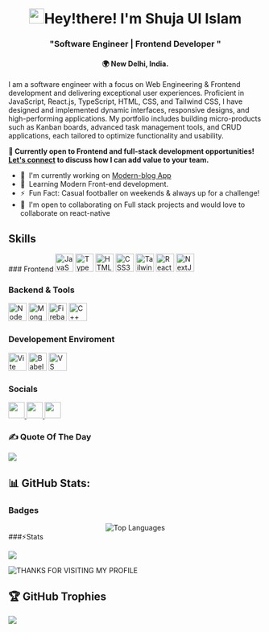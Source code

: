<h1 align="center"><img src="https://user-images.githubusercontent.com/18350557/176309783-0785949b-9127-417c-8b55-ab5a4333674e.gif?raw=true" alt="waving hand" height-"30" width="30"/>Hey!there! I'm Shuja Ul Islam</h1>
<h3 align="center"> "Software Engineer | Frontend Developer " </h3>
<h4 align="center"> 🌍 New Delhi, India. </h4>

<!--<p align="left"> <img src="https://komarev.com/ghpvc/?username=achiit&label=Profile%20views&color=0e75b6&style=flat" alt="shuja" /> </p>-->
<!-- <p align="left"> <img src="https://komarev.com/ghpvc/?username=SHUJA&label=Profile%20views&color=0e75b6&style=flat" alt="shuja" /> </p> -->

I am a software engineer with a focus on Web Engineering & Frontend development and delivering exceptional user experiences. Proficient in JavaScript, React.js, TypeScript, HTML, CSS, and Tailwind CSS, I have designed and implemented dynamic interfaces, responsive designs, and high-performing applications. My portfolio includes building micro-products such as Kanban boards, advanced task management tools, and CRUD applications, each tailored to optimize functionality and usability.

**📌 Currently open to Frontend and full-stack development opportunities! [Let's connect](mailto:shujaulisla@gmail.com) to discuss how I can add value to your team.**
<!--I am a software engineer passionate about frontend development and creating seamless user experiences. With expertise in JavaScript, React.js, TypeScript, HTML, CSS, and Tailwind CSS, I have developed dynamic user interfaces, responsive designs, and feature-rich applications. Some of my notable projects include micro-products like Kanban boards, advanced to-do apps, and CRUD applications with elegant and intuitive UIs (e.g , two blog apps I built). Currently, I’m expanding my expertise in web security, software engineering principles, large language models (LLMs), and cybersecurity. I thrive on solving complex challenges—whether it’s optimizing workflows, enhancing user experiences, or addressing gaps where traditional industry solutions fall short. By blending technical skills with a problem-solving mindset, I aim to build innovative, scalable solutions that make a meaningful impact, whether in the form of streamlined web applications or secure digital environments. -->

<!--I am a software engineer with a focus on frontend development and delivering exceptional user experiences. Proficient in JavaScript, React.js, TypeScript, HTML, CSS, and Tailwind CSS, I have designed and implemented dynamic interfaces, responsive designs, and high-performing applications. My portfolio includes building micro-products such as Kanban boards, advanced task management tools, and CRUD applications, each tailored to optimize functionality and usability.

Beyond technical delivery, I am dedicated to addressing complex challenges at the intersection of technology, design, and business impact. I am currently deepening my expertise in software engineering best practices, web security, large language models (LLMs), and cybersecurity. By combining technical proficiency with a problem-solving mindset, I aim to develop scalable solutions that drive operational efficiency, enhance user engagement, and create measurable value in secure digital environments.-->

<!--* 🌍  I'm based in New Delhi, India.-->
<!--* ✉️  You can contact me at [shujaulisla@gmail.com](mailto:shujaulisla@gmail.com)-->
* 🚀  I'm currently working on [Modern-blog App](https://github.com/Shujaulislam/modern-blog)
* 🧠  Learning Modern Front-end development.
* ⚡  Fun Fact: Casual footballer on weekends & always up for a challenge!
* 🤝  I'm open to collaborating on Full stack projects and would love to collaborate on react-native
<!--* 🚀  I'm currently working on [food-app](http://github.com/Shujaulislam/food-odering-app) -->

## Skills

<p align="left">
  <!-- Frontend -->
  ### Frontend
  <a href="https://developer.mozilla.org/en-US/docs/Web/JavaScript" target="_blank" rel="noreferrer"><img src="https://raw.githubusercontent.com/danielcranney/readme-generator/main/public/icons/skills/javascript-colored.svg" width="36" height="36" alt="JavaScript" /></a>
  <a href="https://www.typescriptlang.org/" target="_blank" rel="noreferrer"><img src="https://raw.githubusercontent.com/danielcranney/readme-generator/main/public/icons/skills/typescript-colored.svg" width="36" height="36" alt="TypeScript" /></a>
  <a href="https://developer.mozilla.org/en-US/docs/Glossary/HTML5" target="_blank" rel="noreferrer"><img src="https://raw.githubusercontent.com/danielcranney/readme-generator/main/public/icons/skills/html5-colored.svg" width="36" height="36" alt="HTML5" /></a>
  <a href="https://www.w3.org/TR/CSS/#css" target="_blank" rel="noreferrer"><img src="https://raw.githubusercontent.com/danielcranney/readme-generator/main/public/icons/skills/css3-colored.svg" width="36" height="36" alt="CSS3" /></a>
  <a href="https://tailwindcss.com/" target="_blank" rel="noreferrer"><img src="https://raw.githubusercontent.com/danielcranney/readme-generator/main/public/icons/skills/tailwindcss-colored.svg" width="36" height="36" alt="TailwindCSS" /></a>
  <a href="https://reactjs.org/" target="_blank" rel="noreferrer"><img src="https://raw.githubusercontent.com/danielcranney/readme-generator/main/public/icons/skills/react-colored.svg" width="36" height="36" alt="React" /></a>
  <a href="https://nextjs.org/docs" target="_blank" rel="noreferrer"><img src="https://raw.githubusercontent.com/danielcranney/readme-generator/main/public/icons/skills/nextjs-colored.svg" width="36" height="36" alt="NextJs" /></a>
  
  <!-- Backend & Tools -->
  ### Backend & Tools
  <a href="https://nodejs.org/en/" target="_blank" rel="noreferrer"><img src="https://raw.githubusercontent.com/danielcranney/readme-generator/main/public/icons/skills/nodejs-colored.svg" width="36" height="36" alt="NodeJS" /></a>
  <a href="https://www.mongodb.com/" target="_blank" rel="noreferrer"><img src="https://raw.githubusercontent.com/danielcranney/readme-generator/main/public/icons/skills/mongodb-colored.svg" width="36" height="36" alt="MongoDB" /></a>
  <a href="https://firebase.google.com/" target="_blank" rel="noreferrer"><img src="https://raw.githubusercontent.com/danielcranney/readme-generator/main/public/icons/skills/firebase-colored.svg" width="36" height="36" alt="Firebase" /></a>
  <a href="https://docs.microsoft.com/en-us/cpp/?view=msvc-170" target="_blank" rel="noreferrer"><img src="https://raw.githubusercontent.com/danielcranney/readme-generator/main/public/icons/skills/cplusplus-colored.svg" width="36" height="36" alt="C++" /></a>
  
  <!-- Development Environment -->
  ### Developement Enviroment
  <a href="https://vitejs.dev/" target="_blank" rel="noreferrer"><img src="https://raw.githubusercontent.com/danielcranney/readme-generator/main/public/icons/skills/vite-colored.svg" width="36" height="36" alt="Vite" /></a>
  <a href="https://babeljs.io/" target="_blank" rel="noreferrer"><img src="https://raw.githubusercontent.com/danielcranney/readme-generator/main/public/icons/skills/babel-colored.svg" width="36" height="36" alt="Babel" /></a>
  <a href="https://code.visualstudio.com/" target="_blank" rel="noreferrer"><img src="https://raw.githubusercontent.com/danielcranney/readme-generator/main/public/icons/skills/visualstudiocode.svg" width="36" height="36" alt="VS Code" /></a>
</p>


### Socials

<p align="left"> <a href="https://www.github.com/Shujaulislam" target="_blank" rel="noreferrer"> <picture> <source media="(prefers-color-scheme: dark)" srcset="https://raw.githubusercontent.com/danielcranney/readme-generator/main/public/icons/socials/github-dark.svg" /> <source media="(prefers-color-scheme: light)" srcset="https://raw.githubusercontent.com/danielcranney/readme-generator/main/public/icons/socials/github.svg" /> <img src="https://raw.githubusercontent.com/danielcranney/readme-generator/main/public/icons/socials/github.svg" width="32" height="32" /> </picture> </a> <a href="https://www.linkedin.com/in/shuja-ul-islam/" target="_blank" rel="noreferrer"> <picture> <source media="(prefers-color-scheme: dark)" srcset="https://raw.githubusercontent.com/danielcranney/readme-generator/main/public/icons/socials/linkedin-dark.svg" /> <source media="(prefers-color-scheme: light)" srcset="https://raw.githubusercontent.com/danielcranney/readme-generator/main/public/icons/socials/linkedin.svg" /> <img src="https://raw.githubusercontent.com/danielcranney/readme-generator/main/public/icons/socials/linkedin.svg" width="32" height="32" /> </picture> </a> <a href="https://www.x.com/Shujaulislam09" target="_blank" rel="noreferrer"> <picture> <source media="(prefers-color-scheme: dark)" srcset="https://raw.githubusercontent.com/danielcranney/readme-generator/main/public/icons/socials/twitter-dark.svg" /> <source media="(prefers-color-scheme: light)" srcset="https://raw.githubusercontent.com/danielcranney/readme-generator/main/public/icons/socials/twitter.svg" /> <img src="https://raw.githubusercontent.com/danielcranney/readme-generator/main/public/icons/socials/twitter.svg" width="32" height="32" /> </picture> </a></p>

<h3 align="left">✍️ Quote Of The Day</h3>

![](https://quotes-github-readme.vercel.app/api?type=horizontal&theme=merko)



## 📊 GitHub Stats:
### Badges

<div align="center">
  <img src="https://github-readme-stats.vercel.app/api/top-langs/?username=Shujaulislam&layout=compact&theme=tokyonight&hide_border=true" alt="Top Languages" />
</div>
<!--![](https://github-readme-stats.vercel.app/api?username=Shujaulislam&theme=gotham&hide_border=false&include_all_commits=true&count_private=true)<br/> -->
###⚡Stats

![](https://github-readme-streak-stats.herokuapp.com/?user=Shujaulislam&theme=gotham&hide_border=false)

<!-- <p>&nbsp;<img align="center" src="https://github-readme-stats.vercel.app/api?username=achiit&show_icons=true&locale=en" alt="achiit" /></p> -->
![THANKS FOR VISITING MY PROFILE](https://raw.githubusercontent.com/BrunnerLivio/brunnerlivio/master/images/marquee.svg)

## 🏆 GitHub Trophies
![](https://github-profile-trophy.vercel.app/?username=Shujaulislam&theme=dark&no-frame=false&no-bg=true&margin-w=4)
